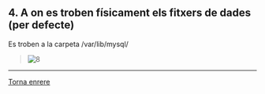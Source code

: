 ## 4. A on es troben físicament els fitxers de dades (per defecte)  

Es troben a la carpeta /var/lib/mysql/  
>![8](https://i.imgur.com/tr0x52Z.png)

***
[Torna enrere](https://github.com/Josep88/MP10UF2-A1)
